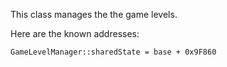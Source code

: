 This class manages the the game levels.

Here are the known addresses:

```
GameLevelManager::sharedState = base + 0x9F860
```
